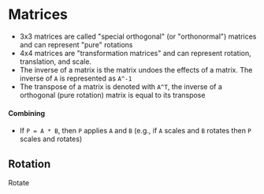 # Matrices

- 3x3 matrices are called "special orthogonal" (or "orthonormal") matrices and can represent "pure" rotations
- 4x4 matrices are "transformation matrices" and can represent rotation, translation, and scale.
- The inverse of a matrix is the matrix undoes the effects of a matrix. The inverse of `A` is represented as `A^-1`
- The transpose of a matrix is denoted with `A^T`, the inverse of a orthogonal (pure rotation) matrix is equal to its transpose

#### Combining

- If `P = A * B`, then `P` applies `A` and `B` (e.g., if `A` scales and `B` rotates then `P` scales and rotates)

## Rotation

Rotate 
